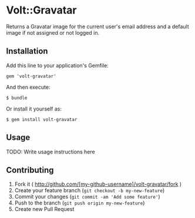 # Volt::Gravatar

Returns a Gravatar image for the current user's email address and a default image if not assigned or not logged in.

## Installation

Add this line to your application's Gemfile:

    gem 'volt-gravatar'

And then execute:

    $ bundle

Or install it yourself as:

    $ gem install volt-gravatar

## Usage

TODO: Write usage instructions here

## Contributing

1. Fork it ( http://github.com/[my-github-username]/volt-gravatar/fork )
2. Create your feature branch (`git checkout -b my-new-feature`)
3. Commit your changes (`git commit -am 'Add some feature'`)
4. Push to the branch (`git push origin my-new-feature`)
5. Create new Pull Request
